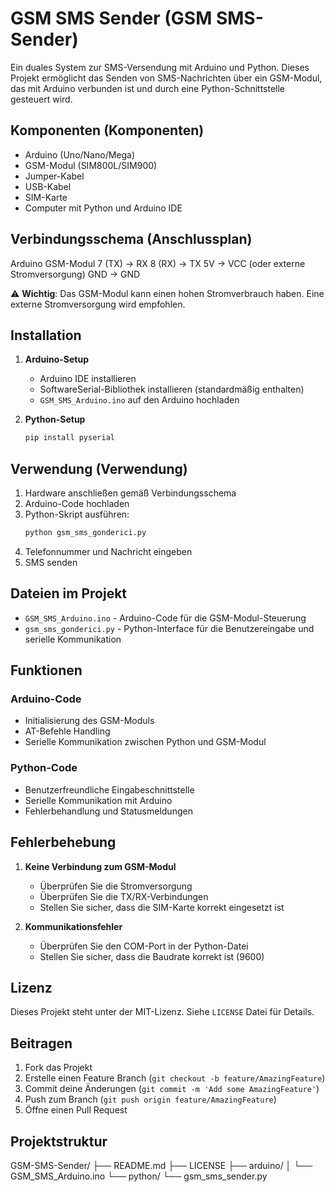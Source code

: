 # GSM SMS Sender (GSM SMS-Sender)

Ein duales System zur SMS-Versendung mit Arduino und Python. Dieses Projekt ermöglicht das Senden von SMS-Nachrichten über ein GSM-Modul, das mit Arduino verbunden ist und durch eine Python-Schnittstelle gesteuert wird.

## Komponenten (Komponenten)

- Arduino (Uno/Nano/Mega)
- GSM-Modul (SIM800L/SIM900)
- Jumper-Kabel
- USB-Kabel
- SIM-Karte
- Computer mit Python und Arduino IDE

## Verbindungsschema (Anschlussplan) 

Arduino GSM-Modul
7 (TX) -> RX
8 (RX) -> TX
5V -> VCC (oder externe Stromversorgung)
GND -> GND


⚠️ **Wichtig**: Das GSM-Modul kann einen hohen Stromverbrauch haben. Eine externe Stromversorgung wird empfohlen.

## Installation

1. **Arduino-Setup**
   - Arduino IDE installieren
   - SoftwareSerial-Bibliothek installieren (standardmäßig enthalten)
   - `GSM_SMS_Arduino.ino` auf den Arduino hochladen

2. **Python-Setup**
   ```bash
   pip install pyserial
   ```

## Verwendung (Verwendung)

1. Hardware anschließen gemäß Verbindungsschema
2. Arduino-Code hochladen
3. Python-Skript ausführen:
   ```bash
   python gsm_sms_gonderici.py
   ```
4. Telefonnummer und Nachricht eingeben
5. SMS senden

## Dateien im Projekt

- `GSM_SMS_Arduino.ino` - Arduino-Code für die GSM-Modul-Steuerung
- `gsm_sms_gonderici.py` - Python-Interface für die Benutzereingabe und serielle Kommunikation

## Funktionen

### Arduino-Code
- Initialisierung des GSM-Moduls
- AT-Befehle Handling
- Serielle Kommunikation zwischen Python und GSM-Modul

### Python-Code
- Benutzerfreundliche Eingabeschnittstelle
- Serielle Kommunikation mit Arduino
- Fehlerbehandlung und Statusmeldungen

## Fehlerbehebung

1. **Keine Verbindung zum GSM-Modul**
   - Überprüfen Sie die Stromversorgung
   - Überprüfen Sie die TX/RX-Verbindungen
   - Stellen Sie sicher, dass die SIM-Karte korrekt eingesetzt ist

2. **Kommunikationsfehler**
   - Überprüfen Sie den COM-Port in der Python-Datei
   - Stellen Sie sicher, dass die Baudrate korrekt ist (9600)

## Lizenz

Dieses Projekt steht unter der MIT-Lizenz. Siehe `LICENSE` Datei für Details.

## Beitragen

1. Fork das Projekt
2. Erstelle einen Feature Branch (`git checkout -b feature/AmazingFeature`)
3. Commit deine Änderungen (`git commit -m 'Add some AmazingFeature'`)
4. Push zum Branch (`git push origin feature/AmazingFeature`)
5. Öffne einen Pull Request

## Projektstruktur


GSM-SMS-Sender/
├── README.md
├── LICENSE
├── arduino/
│ └── GSM_SMS_Arduino.ino
└── python/
└── gsm_sms_sender.py

